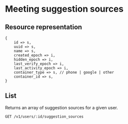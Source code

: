# Meeting suggestion sources

## Resource representation

    {
        id => s,
        uuid => s,
        name => s,
        created_epoch => i,
        hidden_epoch => i,
        last_verify_epoch => i,
        last_activity_epoch => i,
        container_type => s, // phone | google | other
        container_id => s,
    }

## List

Returns an array of suggestion sources for a given user.

    GET /v1/users/:id/suggestion_sources

